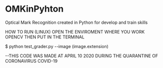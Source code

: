 # OMKinPyhton
Optical Mark Recognition created in Python for develop and train skills

HOW TO RUN (LINUX)
OPEN THE ENVIROMENT WHERE YOU WORK OPENCV
THEN PUT IN THE TERMINAL


 $ python test_grader.py --image (image.extension)





--THIS CODE WAS MADE AT APRIL 10 2020
DURING THE QUARANTINE OF CORONAVIRUS COVID-19
